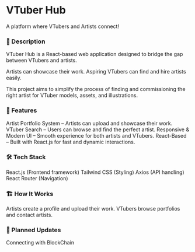 # VTuber Hub
A platform where VTubers and Artists connect!

### 📝 Description
VTuber Hub is a React-based web application designed to bridge the gap between VTubers and artists.

Artists can showcase their work.
Aspiring VTubers can find and hire artists easily.

This project aims to simplify the process of finding and commissioning the right artist for VTuber models, assets, and illustrations.

### 🚀 Features
 Artist Portfolio System – Artists can upload and showcase their work.
 VTuber Search – Users can browse and find the perfect artist.
 Responsive & Modern UI – Smooth experience for both artists and VTubers.
 React-Based – Built with React.js for fast and dynamic interactions.


### 🛠️ Tech Stack
React.js (Frontend framework)
Tailwind CSS (Styling)
Axios (API handling)
React Router (Navigation)

### 🏗️ How It Works
Artists create a profile and upload their work.
VTubers browse portfolios and contact artists.

### 📌 Planned Updates 
Connecting with BlockChain
